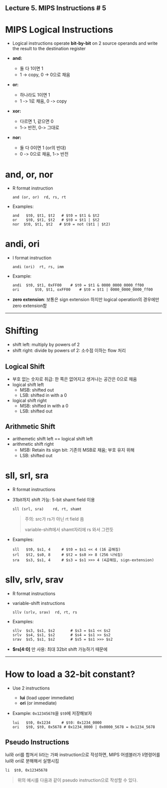 ## Lecture 5. MIPS Instructions \# 5



# MIPS Logical Instructions

- Logical instructions operate **bit-by-bit** on 2 source operands and write the result to the destination register

- **and:** 
  - 둘 다 1이면 1
  - 1 -> copy, 0 -> 0으로 채움
- **or:** 
  - 하나라도 1이면 1
  - 1 -> 1로 채움, 0 -> copy
- **xor:**
  - 다르면 1, 같으면 0
  - 1-> 반전, 0-> 그대로

- **nor:**
  - 둘 다 0이면 1 (or의 반대)
  - 0 -> 0으로 채움, 1-> 반전

# and, or, nor

- R format instruction

  `and (or, or)  rd, rs, rt`

- Examples:

  ```
  and	$t0, $t1, $t2	# $t0 = $t1 & $t2
  or	$t0, $t1, $t2	# $t0 = $t1 | $t2
  nor  $t0, $t1, $t2   # $t0 = not ($t1 | $t2)
  ```

  

# andi, ori

- I format instruction

  `andi (ori)  rt, rs, imm`

- Example:

  ```
  andi	$t0, $t1, 0xFF00	# $t0 = $t1 & 0000_0000_0000_ff00
  ori		$t0, $t1, oxFF00	# $t0 = $t1 | 0000_0000_0000_ff00
  ```

- **zero extension**: 보통은 sign extension 하지만 logical operation의 경우에만 zero extension함

  

***

# Shifting

- shift left: multiply by powers of 2
- shift right: divide by powers of 2: 소수점 이하는 flow 처리

## Logical Shift

- 부호 없는 숫자로 취급: 한 쪽은 없어지고 생겨나는 공간은 0으로 채움
- logical shift left
  - MSB: shifted out
  - LSB: shifted in with a 0
- logical shift right
  - MSB: shifted in with a 0
  - LSB: shifted out

## Arithmetic Shift

- arithemetic shift left == logical shift left
- arithmetic shift right
  - MSB: Retain its sign bit: 기존의 MSB로 채움; 부호 유지 위해
  - LSB: shifted out



# sll, srl, sra

- R format instructions

- 31bit까지 shift 가능: 5-bit shamt field 이용

  `sll (srl, sra)	 rd, rt, shamt`

  > 주의: src가 rs가 아닌 rt field 씀
  >
  > variable-shift에서 shamt자리에 rs 와서 그런듯

- Examples:

  ```
  sll	$t0, $s1, 4		# $t0 = $s1 << 4 (16 곱해짐)
  srl	$t2, $s0, 8		# $t2 = $s0 >> 8 (256 나눠짐)
  sra	$s3, $s1, 4		# $s3 = $s1 >>> 4 (4곱해짐, sign-extension)
  ```

  

# sllv, srlv, srav

- R format instructions

- variable-shift instructions

  `sllv (srlv, srav)  rd, rt, rs`

- Examples:

  ```
  sllv	$s3, $s1, $s2		# $s3 = $s1 << $s2
  srlv	$s4, $s1, $s2		# $s4 = $s1 >> $s2
  srav	$s5, $s1, $s2		# $s5 = $s1 >>> $s2
  ```

- **$rs[4:0]** 만 사용: 최대 32bit shift 가능하기 때문에



***

# How to load a 32-bit constant?

- Use 2 instructions

  - **lui** (load upper immediate)
  - **ori** (or immediate)

- Example: `0x12345678`을 `$t0`에 저장해보자

  ```'
  lui	$t0, 0x1234		# $t0: 0x1234_0000
  ori	$t0, $t0, 0x5678 # 0x1234_0000 | 0x0000_5678 = 0x1234_5678
  ```

## Pseudo Instructions

lui와 ori를 합쳐서 li라는 가짜 instruction으로 작성하면, MIPS 어셈블러가 li명령어를 lui와 ori로 분해해서 실행시킴

```
li	$t0, 0x12345678
```

> 위의 예시를 다음과 같이 pseudo instruction으로 작성할 수 있다.







